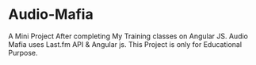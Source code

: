 # Audio-Mafia
A Mini Project After completing My Training classes on Angular JS. Audio Mafia uses Last.fm API &amp; Angular js. This Project is only for Educational Purpose.
